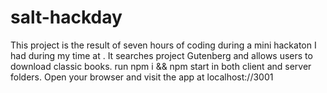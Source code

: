 # salt-hackday
This project is the result of seven hours of coding during a mini hackaton I had during my time at <salt/>. It searches project Gutenberg and allows users to download classic books.
run npm i && npm start in both client and server folders. 
Open your browser and visit the app at localhost://3001
